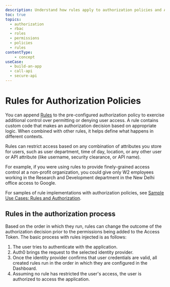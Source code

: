 ```yaml
---
description: Understand how rules apply to authorization policies and Auth0's role-based access system (RBAC).
toc: true
topics:
  - authorization
  - rbac
  - roles
  - permissions
  - policies
  - rules
contentType: 
    - concept
useCase:
  - build-an-app
  - call-api
  - secure-api
---
```

# Rules for Authorization Policies

You can append [Rules](/rules) to the pre-configured authorization policy to exercise additional control over permitting or denying user access. A rule contains custom code that makes an authorization decision based on appropriate logic. When combined with other rules, it helps define what happens in different contexts.

Rules can restrict access based on any combination of attributes you store for users, such as user department, time of day, location, or any other user or API attribute (like username, security clearance, or API name).

For example, if you were using rules to provide finely-grained access control at a non-profit organization, you could give only W2 employees working in the Research and Development department in the New Delhi office access to Google.

For samples of rule implementations with authorization policies, see [Sample Use Cases: Rules and Authorization](/authorization/guides/sample-use-cases#rules).

## Rules in the authorization process

Based on the order in which they run, rules can change the outcome of the authorization decision prior to the permissions being added to the Access Token. The basic process with rules injected is as follows:

1. The user tries to authenticate with the application.
2. Auth0 brings the request to the selected identity provider.
3. Once the identity provider confirms that user credentials are valid, all created rules run in the order in which they are configured in the Dashboard.
4. Assuming no rule has restricted the user's access, the user is authorized to access the application.